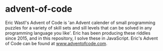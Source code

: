 # advent-of-code
Eric Wastl's Advent of Code is 'an Advent calender of small programming puzzles for a variety of skill sets and sill levels that can be solved in any programming language you like'. Eric has been producing these riddles since 2015, and in this repository, I solve these in JavaScript. Eric's Advent of Code can be found at www.adventofcode.com.
